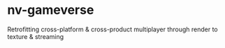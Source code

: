 # nv-gameverse
Retrofitting cross-platform &amp; cross-product multiplayer through render to texture &amp; streaming
